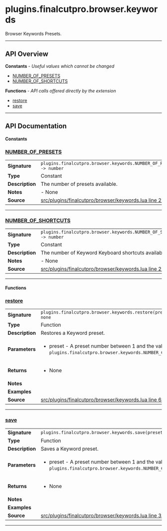 # plugins.finalcutpro.browser.keywords

Browser Keywords Presets.

---

## API Overview
**Constants** - _Useful values which cannot be changed_
 * [NUMBER_OF_PRESETS](#number_of_presets)
 * [NUMBER_OF_SHORTCUTS](#number_of_shortcuts)

**Functions** - _API calls offered directly by the extension_
 * [restore](#restore)
 * [save](#save)


---

## API Documentation

#### Constants


### [NUMBER_OF_PRESETS](#number_of_presets)

|                                             |                                                                                     |
| --------------------------------------------|-------------------------------------------------------------------------------------|
| **Signature**                               | `plugins.finalcutpro.browser.keywords.NUMBER_OF_PRESETS -> number`                                                                    |
| **Type**                                    | Constant                                                                     |
| **Description**                             | The number of presets available.                                                                     |
| **Notes**                                   | - None |
| **Source**                                  | [src/plugins/finalcutpro/browser/keywords.lua line 22](https://github.com/CommandPost/CommandPost/blob/develop/src/plugins/finalcutpro/browser/keywords.lua#L22) |

---


### [NUMBER_OF_SHORTCUTS](#number_of_shortcuts)

|                                             |                                                                                     |
| --------------------------------------------|-------------------------------------------------------------------------------------|
| **Signature**                               | `plugins.finalcutpro.browser.keywords.NUMBER_OF_SHORTCUTS -> number`                                                                    |
| **Type**                                    | Constant                                                                     |
| **Description**                             | The number of Keyword Keyboard shortcuts available.                                                                     |
| **Notes**                                   | - None |
| **Source**                                  | [src/plugins/finalcutpro/browser/keywords.lua line 27](https://github.com/CommandPost/CommandPost/blob/develop/src/plugins/finalcutpro/browser/keywords.lua#L27) |

---

#### Functions


### [restore](#restore)

|                                             |                                                                                     |
| --------------------------------------------|-------------------------------------------------------------------------------------|
| **Signature**                               | `plugins.finalcutpro.browser.keywords.restore(preset) -> none`                                                                    |
| **Type**                                    | Function                                                                     |
| **Description**                             | Restores a Keyword preset.                                                                     |
| **Parameters**                              | <ul><li>preset - A preset number between 1 and the value of `plugins.finalcutpro.browser.keywords.NUMBER_OF_PRESETS`.</li></ul> |
| **Returns**                                 | <ul><li>None</li></ul>          |
| **Notes**                                   | <ul></ul> |
| **Examples**                                | <ul></ul> |
| **Source**                                  | [src/plugins/finalcutpro/browser/keywords.lua line 64](https://github.com/CommandPost/CommandPost/blob/develop/src/plugins/finalcutpro/browser/keywords.lua#L64) |

---


### [save](#save)

|                                             |                                                                                     |
| --------------------------------------------|-------------------------------------------------------------------------------------|
| **Signature**                               | `plugins.finalcutpro.browser.keywords.save(preset) -> none`                                                                    |
| **Type**                                    | Function                                                                     |
| **Description**                             | Saves a Keyword preset.                                                                     |
| **Parameters**                              | <ul><li>preset - A preset number between 1 and the value of `plugins.finalcutpro.browser.keywords.NUMBER_OF_PRESETS`.</li></ul> |
| **Returns**                                 | <ul><li>None</li></ul>          |
| **Notes**                                   | <ul></ul> |
| **Examples**                                | <ul></ul> |
| **Source**                                  | [src/plugins/finalcutpro/browser/keywords.lua line 32](https://github.com/CommandPost/CommandPost/blob/develop/src/plugins/finalcutpro/browser/keywords.lua#L32) |

---

